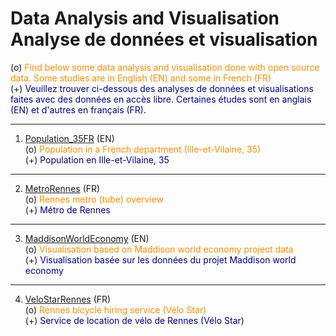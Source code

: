 # Data Analysis and Visualisation <br> Analyse de données et visualisation


(o) <span style="color:darkorange">Find below some data analysis and visualisation done with open source data. Some studies are in English (EN) and some in French (FR)</span>
<br>(+) <span style="color:darkblue">Veuillez trouver ci-dessous des analyses de données et visualisations faites avec des données en accès libre. Certaines études sont en anglais (EN) et d'autres en français (FR).</span>
___

1. [Population_35FR](https://github.com/FlorentDSGree/Population_35FR) (EN) 
<br> (o) <span style="color:darkorange">Population in a French department (Ille-et-Vilaine, 35)</span>
<br> (+) <span style="color:darkblue">Population en Ille-et-Vilaine, 35</span>

___

2. [MetroRennes](https://github.com/FlorentDSGree/MetroRennes/blob/master/MetroRennes/ReadMe.md) (FR)
<br> (o) <span style="color:darkorange">Rennes metro (tube) overview</span>
<br> (+) <span style="color:darkblue">Métro de Rennes</span>

___

3. [MaddisonWorldEconomy](https://florentdsgree.github.io/MaddisonWorldEconomy_2018/) (EN)
<br> (o) <span style="color:darkorange">Visualisation based on Maddison world economy project data</span>
<br> (+) <span style="color:darkblue">Visualisation basée sur les données du projet Maddison world economy</span>

___

4. [VeloStarRennes](https://florentdsgree.github.io/VeloStarRennes/) (FR)
<br> (o) <span style="color:darkorange">Rennes bicycle hiring service (Vélo Star)</span>
<br> (+) <span style="color:darkblue">Service de location de vélo de Rennes (Vélo Star)</span>
